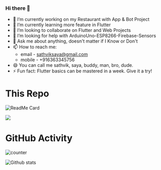 ### Hi there 👋
- 🔭 I’m currently working on my Restaurant with App & Bot Project
- 🌱 I’m currently learning more feature in Flutter
- 👯 I’m looking to collaborate on Flutter and Web Projects
- 🤔 I’m looking for help with ArduinoUno-ESP8266-Firebase-Sensors
- 💬 Ask me about anything, doesn't matter if I Know or Don't 
- 📫 How to reach me:
  - email - sathviksaya@gmail.com
  - mobile - +916363345756
- 😄 You can call me sathvik, saya, buddy, man, bro, dude.
- ⚡ Fun fact: Flutter basics can be mastered in a week. Give it a try!

# This Repo
![ReadMe Card](https://github-readme-stats.vercel.app/api/pin/?username=sathviksaya&repo=sathviksaya)

![](https://github.com/sathviksaya/sathviksaya/github-user-contribution.svg)

# GitHub Activity
![counter](https://en7bzls65g1g55c.m.pipedream.net)

![Github stats](https://github-readme-stats.vercel.app/api?username=sathviksaya)
